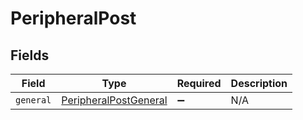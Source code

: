 # PeripheralPost


## Fields

| Field                                                                 | Type                                                                  | Required                                                              | Description                                                           |
| --------------------------------------------------------------------- | --------------------------------------------------------------------- | --------------------------------------------------------------------- | --------------------------------------------------------------------- |
| `general`                                                             | [PeripheralPostGeneral](../../models/shared/peripheralpostgeneral.md) | :heavy_minus_sign:                                                    | N/A                                                                   |